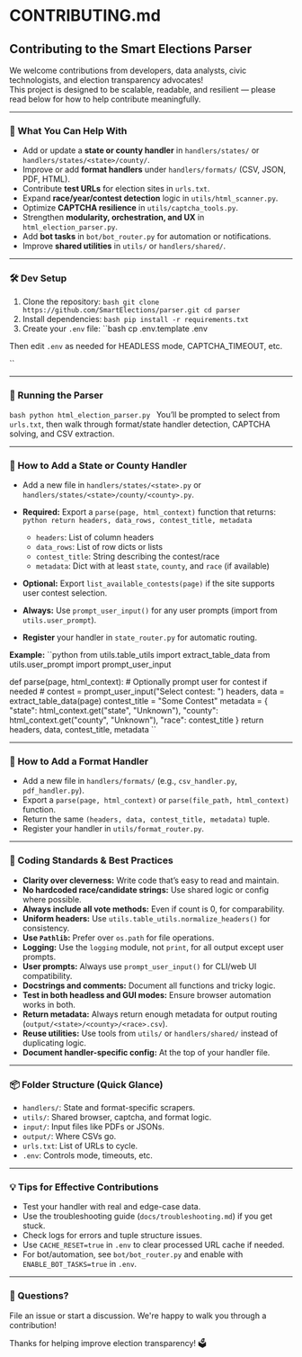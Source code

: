 # CONTRIBUTING.md

## Contributing to the Smart Elections Parser

We welcome contributions from developers, data analysts, civic technologists, and election transparency advocates!  
This project is designed to be scalable, readable, and resilient — please read below for how to help contribute meaningfully.

---

### 🧠 What You Can Help With

- Add or update a **state or county handler** in `handlers/states/` or `handlers/states/<state>/county/`.
- Improve or add **format handlers** under `handlers/formats/` (CSV, JSON, PDF, HTML).
- Contribute **test URLs** for election sites in `urls.txt`.
- Expand **race/year/contest detection** logic in `utils/html_scanner.py`.
- Optimize **CAPTCHA resilience** in `utils/captcha_tools.py`.
- Strengthen **modularity, orchestration, and UX** in `html_election_parser.py`.
- Add **bot tasks** in `bot/bot_router.py` for automation or notifications.
- Improve **shared utilities** in `utils/` or `handlers/shared/`.

---

### 🛠️ Dev Setup

1. Clone the repository:
   ``bash
   git clone https://github.com/SmartElections/parser.git
   cd parser
   ``
2. Install dependencies:
   ``bash
   pip install -r requirements.txt
   ``
3. Create your `.env` file:
   ``bash
   cp .env.template .env

Then edit `.env` as needed for HEADLESS mode, CAPTCHA_TIMEOUT, etc.

``

---

### 🧪 Running the Parser

``bash
python html_election_parser.py
``
You’ll be prompted to select from `urls.txt`, then walk through format/state handler detection, CAPTCHA solving, and CSV extraction.

---

### 🧭 How to Add a State or County Handler

- Add a new file in `handlers/states/<state>.py` or `handlers/states/<state>/county/<county>.py`.
- **Required:** Export a `parse(page, html_context)` function that returns:
  ``python
  return headers, data_rows, contest_title, metadata
  ``
  - `headers`: List of column headers
  - `data_rows`: List of row dicts or lists
  - `contest_title`: String describing the contest/race
  - `metadata`: Dict with at least `state`, `county`, and `race` (if available)

- **Optional:** Export `list_available_contests(page)` if the site supports user contest selection.
- **Always:** Use `prompt_user_input()` for any user prompts (import from `utils.user_prompt`).
- **Register** your handler in `state_router.py` for automatic routing.

**Example:**
``python
from utils.table_utils import extract_table_data
from utils.user_prompt import prompt_user_input

def parse(page, html_context):
    # Optionally prompt user for contest if needed
    # contest = prompt_user_input("Select contest: ")
    headers, data = extract_table_data(page)
    contest_title = "Some Contest"
    metadata = {
        "state": html_context.get("state", "Unknown"),
        "county": html_context.get("county", "Unknown"),
        "race": contest_title
    }
    return headers, data, contest_title, metadata
``

---

### 🧩 How to Add a Format Handler

- Add a new file in `handlers/formats/` (e.g., `csv_handler.py`, `pdf_handler.py`).
- Export a `parse(page, html_context)` or `parse(file_path, html_context)` function.
- Return the same `(headers, data, contest_title, metadata)` tuple.
- Register your handler in `utils/format_router.py`.

---

### 🧼 Coding Standards & Best Practices

- **Clarity over cleverness:** Write code that’s easy to read and maintain.
- **No hardcoded race/candidate strings:** Use shared logic or config where possible.
- **Always include all vote methods:** Even if count is 0, for comparability.
- **Uniform headers:** Use `utils.table_utils.normalize_headers()` for consistency.
- **Use `Pathlib`:** Prefer over `os.path` for file operations.
- **Logging:** Use the `logging` module, not `print`, for all output except user prompts.
- **User prompts:** Always use `prompt_user_input()` for CLI/web UI compatibility.
- **Docstrings and comments:** Document all functions and tricky logic.
- **Test in both headless and GUI modes:** Ensure browser automation works in both.
- **Return metadata:** Always return enough metadata for output routing (`output/<state>/<county>/<race>.csv`).
- **Reuse utilities:** Use tools from `utils/` or `handlers/shared/` instead of duplicating logic.
- **Document handler-specific config:** At the top of your handler file.

---

### 📦 Folder Structure (Quick Glance)

- `handlers/`: State and format-specific scrapers.
- `utils/`: Shared browser, captcha, and format logic.
- `input/`: Input files like PDFs or JSONs.
- `output/`: Where CSVs go.
- `urls.txt`: List of URLs to cycle.
- `.env`: Controls mode, timeouts, etc.

---

### 💡 Tips for Effective Contributions

- Test your handler with real and edge-case data.
- Use the troubleshooting guide (`docs/troubleshooting.md`) if you get stuck.
- Check logs for errors and tuple structure issues.
- Use `CACHE_RESET=true` in `.env` to clear processed URL cache if needed.
- For bot/automation, see `bot/bot_router.py` and enable with `ENABLE_BOT_TASKS=true` in `.env`.

---

### 💬 Questions?

File an issue or start a discussion. We're happy to walk you through a contribution!

Thanks for helping improve election transparency! 🗳️

